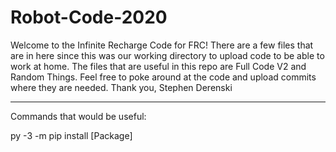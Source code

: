 # Robot-Code-2020
Welcome to the Infinite Recharge Code for FRC!
There are a few files that are in here since this was our working directory to upload code to be able to work at home.
The files that are useful in this repo are Full Code V2 and Random Things. 
Feel free to poke around at the code and upload commits where they are needed.
Thank you,
Stephen Derenski

----------------------------------------------------------------------------------------------------------------------------------

Commands that would be useful:

py -3 -m pip install [Package]
